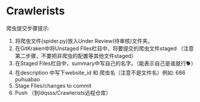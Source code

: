 # Crawlerists

爬虫提交步骤提示:

1. 将爬虫文件(spider.py)放入Under Review(待审核)文件夹。
2. 在GitKraken中将Unstaged FIles栏目中，将要提交的爬虫文件staged
（注意第二步骤，不要把非爬虫的配置等其他文件staged）
3. 在Staged Files栏目中，summary中写自己的名字。（能表示自己是谁就行🐕）
4. 在description 中写下website_id 和 爬虫名（注意不是文件名）例如: 686 puhuabao
5. Stage FIles/changes to commit
6. Push （到ldqsss/Crawlerists远程仓库）
